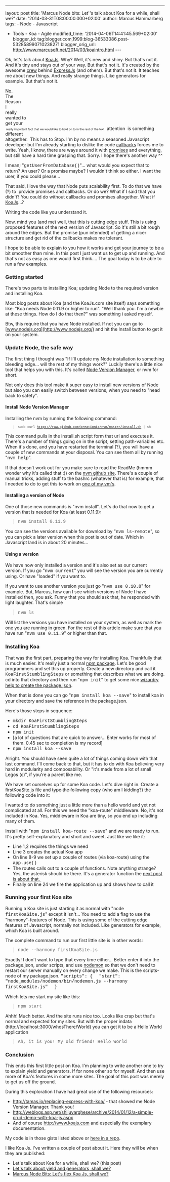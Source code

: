 ---
layout: post
title: 'Marcus Node bits: Let''s talk about Koa for a
while, shall we?'
date: '2014-03-31T08:00:00.000+02:00'
author: Marcus
Hammarberg
tags: - Node - Javascript
   - Tools - Koa - Agile
modified_time: '2014-04-06T14:41:45.569+02:00'
blogger_id: tag:blogger.com,1999:blog-36533086.post-532858990710238271
blogger_orig_url: http://www.marcusoft.net/2014/03/koaintro.html ---

<div dir="ltr" style="text-align: left;" trbidi="on">

Ok, let's talk about
<a href="http://www.koajs.com/" target="_blank">KoaJs</a>. Why?
Well, it's new and shiny. But that's not it.
And it's tiny and stays out of your way. But that's not it.
It's created by the awesome
<a href="http://expressjs.com/" target="_blank">crew</a> behind
<a href="http://www.marcusoft.net/2014/02/mnb-express.html"
target="_blank">ExpressJs</a> (and others). But that's not it.
It teaches me about new things. And really strange things. Like
generators for example. But that's not it.

No.
<span class="Apple-tab-span" style="white-space: pre;"> </span>The
<span class="Apple-tab-span" style="white-space: pre;"> </span>Reason
<span class="Apple-tab-span" style="white-space: pre;"> </span>I
<span class="Apple-tab-span" style="white-space: pre;"> </span>really
<span class="Apple-tab-span" style="white-space: pre;"> </span>wanted
to
<span class="Apple-tab-span" style="white-space: pre;"> </span>get
your
<span class="Apple-tab-span" style="white-space: pre;"> <span
style="font-size: xx-small;"> </span></span><span
style="font-size: xx-small;">really important fact that we would like to
hold on to in the rest of the text</span>
<span class="Apple-tab-span" style="white-space: pre;">
</span>attention
<span class="Apple-tab-span" style="white-space: pre;"> </span>is
something
<span class="Apple-tab-span" style="white-space: pre;">
</span>different
<span class="Apple-tab-span" style="white-space: pre;">
</span>altogether.
<span class="Apple-tab-span" style="white-space: pre;"> </span>This has
to
Stop.
 I'm by no means a seasoned Javascript developer
but I'm already starting to dislike the code <a
href="http://www.marcusoft.net/2014/03/javascript-callbacks-cant-live-with.html"
target="_blank">callbacks</a> forces me to write. Yeah, I know, there
are ways around it with
<a href="http://www.promisejs.org/intro" target="_blank">promises</a>
and everything, but still have a hard time grasping that. Sorry. I hope
there's another way ^^

I mean; "<span
style="font-family: Courier New, Courier, monospace;">getUserFromDatabase()</span>"...
what would you expect that to return? An user? Or a promise maybe? I
wouldn't think so either. I want the user, if you could please...

That said, I love the way that Node puts scalability first. To do that
we have (?) to  provide promises and callbacks. Or do we?
What if I said that you didn't? You could do without callbacks and
promises altogether. What if
<a href="http://koajs.com/" target="_blank">KoaJs</a>...?


Writing the code like you understand it.

Now, mind you (and me) well, that this is cutting edge stuff. This is
using proposed features of the next version of Javascript. So it's still
a bit rough around the edges. But the promise (pun intended) of getting
a nicer structure and get rid of the callbacks makes me tolerant.

I hope to be able to explain to you how it works and get your journey to
be a bit smoother than mine. In this post I just want us to get up and
running. And that's not as easy as one would first think.... The goal
today is to be able to run a few examples.

### Getting started

<div>

There's two parts to installing Koa; updating Node to the required
version and installing Koa. 

</div>

<div>

Most blog posts about Koa (and the KoaJs.com site itself) says something
like: "Koa needs Node 0.11.9 or higher to run". "Well thank you. I'm a
newbie at these things. How do I do that then?" was something i asked
myself.

Btw, this require that you have Node installed. If not you can go to
[www.nodejs.org](http://www.nodejs.org/) and hit the Install button to
get it on your system.

### Update Node, the safe way

</div>

<div>

The first thing I thought was "If I'll update my Node installation to
something bleeding edge... will the rest of my things work?" Luckily
there's a little nice tool that helps you with this. It's called
<a href="https://github.com/creationix/nvm" target="_blank">Node Version
Manager</a>, or nvm for short. 

</div>

<div>



</div>

<div>

Not only does this tool make it super easy to install new versions of
Node but also you can easily switch between versions, when you need to
"head back to safety". 

</div>

#### Install Node Version Manager

<div>

Installing the nvm by running the following command:

</div>

> <span
> style="font-family: Courier New, Courier, monospace; font-size: x-small;">sudo
> curl https://raw.github.com/creationix/nvm/master/install.sh \|
> sh</span>

This command pulls in the install.sh script form that url and executes
it. There's a number of things going on in the script, setting
path-variables etc. When it's done, and you have restarted the terminal
(?), you will have a couple of new commands at your disposal. You can
see them all by running "<span
style="font-family: Courier New, Courier, monospace;">nvm
help</span>".

If that doesn't work out for you make sure to read the ReadMe (hmmm
wonder why it's called that :)) on the
<a href="https://github.com/creationix/nvm" target="_blank">nvm github
site</a>. There's a couple of manual tricks, adding stuff to the bashrc
(whatever that is) for example, that I needed to do to get this to work
on <a
href="http://www.marcusoft.net/2014/03/setting-up-complete-node-development.html"
target="_blank">one of my vm's</a>.

#### Installing a version of Node

<div>

One of those new commands is "nvm install". Let's do that now to get a
version that is needed for Koa (at least 0.11.9):

</div>

> <span style="font-family: Courier New, Courier, monospace;">nvm
> install 0.11.9</span>

You can see the versions available for download by "<span
style="font-family: Courier New, Courier, monospace;">nvm
ls-remote</span>", so you can pick a later version when this post is out
of date. Which in Javascript land is in about 20 minutes...

#### Using a version

<div style="text-align: left;">

We have now only installed a version and it's also set as our current
version. If you go "<span
style="font-family: Courier New, Courier, monospace;">nvm
current</span>" you will see the version you are currently using. Or
have "loaded" if you want to.

</div>

<div style="text-align: left;">



</div>

<div style="text-align: left;">

If you want to use another version you just go "<span
style="font-family: Courier New, Courier, monospace;">nvm use
0.10.8</span>" for example. But, Marcus, how can I see which versions of
Node I have installed then, you ask. Funny that you should ask that, he
responded with light laughter. That's simple

</div>

> <span style="font-family: Courier New, Courier, monospace;">nvm
> ls</span>  

Will list the versions you have installed on your system, as well as
mark the one you are running in green. For the rest of this article make
sure that you have run "<span
style="font-family: Courier New, Courier, monospace;">nvm use
0.11.9</span>" or higher than that.

### Installing Koa

<div>

That was the first part, preparing the way for installing Koa.
Thankfully that is much easier. It's really just a normal
<a href="https://www.npmjs.org/package/koa" target="_blank">npm
package</a>. Let's be good programmers and set this up properly. Create
a new directory and call it <span
style="font-family: Courier New, Courier, monospace;">KoaFirstStumblingSteps</span>
or something that describes what we are doing. cd into that directory
and then run "<span
style="font-family: Courier New, Courier, monospace;">npm init</span>"
to get some nice
<a href="http://www.marcusoft.net/2014/02/mnb-packagejson.html"
target="_blank">wizardry help to create the package.json</a>. 

</div>

<div>

When that is done you can go "<span
style="font-family: Courier New, Courier, monospace;">npm install koa
--save</span>" to install koa in your directory and save the reference
in the package.json. 

</div>

<div>



</div>

<div>

Here's those steps in sequence:

</div>

<div>

-   <span
    style="font-family: Courier New, Courier, monospace;">mkdir KoaFirstStumblingSteps</span>
-   <span
    style="font-family: Courier New, Courier, monospace;">cd KoaFirstStumblingSteps</span>
-   <span style="font-family: Courier New, Courier, monospace;">npm
    init</span>
-   \[a lot of questions that are quick to answer... Enter works for
    most of them. 0.45 sec to completion is my record\]
-   <span style="font-family: Courier New, Courier, monospace;">npm
    install koa --save</span>

Alright. You should have seen quite a lot of things coming down with
that last command. I'll come back to that, but it has to do with Koa
believing very hard in modularity and composability. Or "it's made from
a lot of small Legos (c)", if you're a parent like me. 

</div>

<div>

We have set ourselves up for some Koa code. Let's dive right in. Create
a firstKoaSite.js file and ~~type the following~~ copy (who am I
kidding?) the following code into it:

</div>

<div>

</div>

<div>

I wanted to do something just a little more than a hello world and yet
not complicated at all. For this we need the "koa-route" middleware. No,
it's not included in Koa. Yes, middleware in Koa are tiny, so you end up
including many of them. 

</div>

<div>

Install with "<span
style="font-family: Courier New, Courier, monospace;">npm
install koa-route --save</span>" and we are ready to run.
It's pretty self-explanatory and short and sweet. Just like we like
it:


-   Line 1,2 requires the things we need
-   Line 3 creates the actual Koa app
-   On line 8-9 we set up a couple of routes (via koa-route) using the
    <span
    style="font-family: Courier New, Courier, monospace;">app.use()</span>
-   The routes calls out to a couple of functions. Note anything
    strange? Yes, the asterisk should be there. It's a generator
    function the
    <a href="http://www.marcusoft.net/2014/03/koaGenYield.html"
    target="_blank">next post is about that. </a>
-   Finally on line 24 we fire the application up and shows how to call
    it

</div>

### Running your first Koa site

<div>

Running a Koa site is just starting it as normal with "<span
style="font-family: Courier New, Courier, monospace;">node
firstKoaSite.js</span>" except it isn't... You need to add a flag to use
the "harmony"-features of Node. This is using some of the cutting edge
features of Javascript, normally not included. Like generators for
example, which Koa is built around. 

</div>

<div>



</div>

<div>

The complete command to run our first little site is in other words:

</div>

<div>

> <span style="font-family: Courier New, Courier, monospace;">node
> --harmony firstKoaSite.js</span>

</div>

Exactly! I don't want to type that every time either... Better enter it
into the package.json, under scripts, and use
<a href="https://www.npmjs.org/package/nodemon"
target="_blank">nodemon</a> so that we don't need to restart our server
manually on every change we make.
This is the scripts-node of my package.json.
<span style="font-family: Courier New, Courier, monospace;">
</span><span
style="font-family: Courier New, Courier, monospace;">"scripts":
{</span>
<span style="font-family: Courier New, Courier, monospace;">  "start":
  "node_modules/nodemon/bin/nodemon.js --harmony
firstKoaSite.js"</span>
<span style="font-family: Courier New, Courier, monospace;">  }</span>

Which lets me start my site like this:

> <span style="font-family: Courier New, Courier, monospace;">npm
> start</span>

Ahhh! Much better. And the site runs nice too. Looks like crap but
that's normal and expected for my sites. But with the proper indata
(http://localhost:3000/whosThere/World) you can get it to be a Hello
World application

> <span style="font-family: Courier New, Courier, monospace;">Ah, it is
> you! My old friend!
> Hello World</span>

### Conclusion

<div>

This ends this first little post on Koa. I'm planning to write another
one to try to explain yield and generators. If for none other so for
myself. And then use more of Koa's features in some more sites. The goal
of this post was merely to get us off the ground.

</div>

<div>



</div>

<div>

During this exploration I have had great use of the following resources:

</div>

<div>

-   <http://tamas.io/replacing-express-with-koa/> - that showed me Node
    Version Manager. Thank you!
-   <http://weblogs.asp.net/shijuvarghese/archive/2014/01/12/a-simple-crud-demo-with-koa-js.aspx>
-   And of course
    <a href="http://www.koajs.com/" target="_blank">http://www.koajs.com</a>
    and especially the exemplary documentation.

</div>

My code is in those gists listed above or <a
href="https://github.com/marcusoftnet/KoaBlogPosts/tree/master/KoaFirstStumblingSteps"
target="_blank">here in a repo</a>.

I like Koa Js. I've written a couple of post about it. Here they will be
when they are published:

-   Let's talk about Koa for a while, shall we? (this post)
-   <a href="http://www.marcusoft.net/2014/04/koaGenYield.html"
    target="_blank">Let's talk about yield and generators, shall we?</a>
-   <a href="http://www.marcusoft.net/2014/04/koaExamples.html"
    target="_blank">Marcus Node Bits: Let's flex Koa Js, shall we?</a>

</div>
